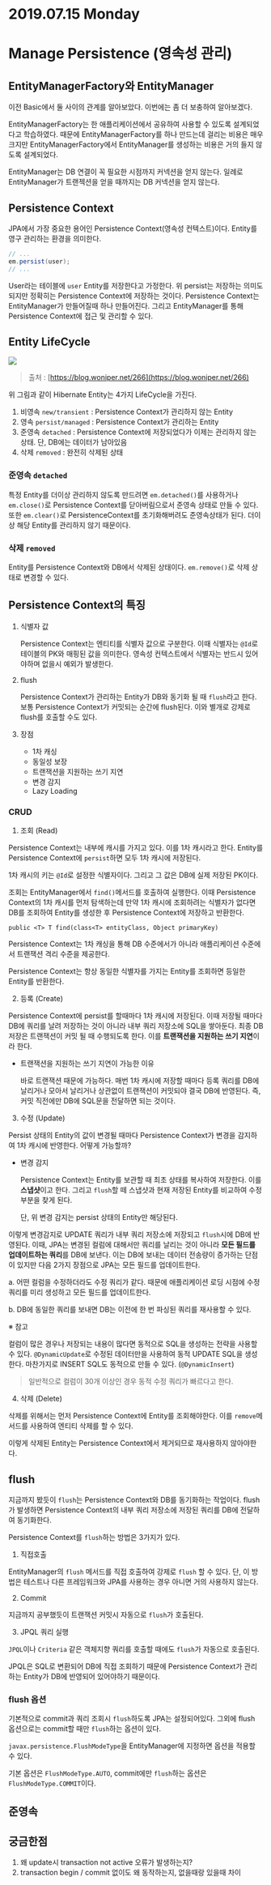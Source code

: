 # 2019.07.15 Monday

# Manage Persistence (영속성 관리)

## EntityManagerFactory와 EntityManager

이전 Basic에서 둘 사이의 관계를 알아보았다. 이번에는 좀 더 보충하여 알아보겠다.

EntityManagerFactory는 한 애플리케이션에서 공유하여 사용할 수 있도록 설계되었다고 학습하였다. 때문에 EntityManagerFactory를 하나 만드는데 걸리는 비용은 매우 크지만 EntityManagerFactory에서 EntityManager를 생성하는 비용은 거의 들지 않도록 설계되었다.

EntityManager는 DB 연결이 꼭 필요한 시점까지 커넥션을 얻지 않는다. 일례로 EntityManager가 트랜젝션을 얻을 때까지는 DB 커넥션을 얻지 않는다.

## Persistence Context

JPA에서 가장 중요한 용어인 Persistence Context(영속성 컨텍스트)이다. Entity를 영구 관리하는 환경을 의미한다.

```java
// ...
em.persist(user);
// ...
```

User라는 테이블에 `user` Entity를 저장한다고 가정한다. 위 persist는 저장하는 의미도 되지만 정확히는 Persistence Context에 저장하는 것이다. Persistence Context는 EntityManager가 만들어질때 하나 만들어진다. 그리고 EntityManager를 통해 Persistence Context에 접근 및 관리할 수 있다.

## Entity LifeCycle

![](img/233A5A475551AB5617-867fd3bf-8226-49ca-9b57-9e915e3c42e8.png)

> 출처 : [https://blog.woniper.net/266](https://blog.woniper.net/266)

위 그림과 같이 Hibernate Entity는 4가지 LifeCycle을 가진다.

1. 비영속 `new/transient` : Persistence Context가 관리하지 않는 Entity
2. 영속 `persist/managed` : Persistence Context가 관리하는 Entity
3. 준영속 `detached` : Persistence Context에 저장되었다가 이제는 관리하지 않는 상태. 단, DB에는 데이터가 남아있음
4. 삭제 `removed` : 완전히 삭제된 상태

### 준영속 `detached`

특정 Entity를 더이상 관리하지 않도록 만드려면 `em.detached()`를 사용하거나 `em.close()`로 Persistence Context를 닫아버림으로서 준영속 상태로 만들 수 있다. 또한 `em.clear()`로 PersistenceContext를 초기화해버려도 준영속상태가 된다. 더이상 해당 Entity를 관리하지 않기 때문이다.

### 삭제 `removed`

Entity를 Persistence Context와 DB에서 삭제된 상태이다. `em.remove()`로 삭제 상태로 변경할 수 있다.

## Persistence Context의 특징

1. 식별자 값

   Persistence Context는 엔티티를 식별자 값으로 구분한다. 이때 식별자는 `@Id`로 테이블의 PK와 매핑된 값을 의미한다. 영속성 컨텍스트에서 식별자는 반드시 있어야하며 없을시 예외가 발생한다.

2. flush

   Persistence Context가 관리하는 Entity가 DB와 동기화 될 때 `flush`라고 한다. 보통 Persistence Context가 커밋되는 순간에 flush된다. 이와 별개로 강제로 flush를 호출할 수도 있다.

3. 장점

   - 1차 캐싱
   - 동일성 보장
   - 트랜잭션을 지원하는 쓰기 지연
   - 변경 감지
   - Lazy Loading

### CRUD

1. 조회 (Read)

Persistence Context는 내부에 캐시를 가지고 있다. 이를 1차 캐시라고 한다. Entity를 Persistence Context에 `persist`하면 모두 1차 캐시에 저장된다.

1차 캐시의 키는 `@Id`로 설정한 식별자이다. 그리고 그 값은 DB에 실제 저장된 PK이다.

조회는 EntityManager에서 `find()`메서드를 호출하여 실행한다. 이때 Persistence Context의 1차 캐시를 먼저 탐색하는데 만약 1차 캐시에 조회하려는 식별자가 없다면 DB를 조회하여 Entity를 생성한 후 Persistence Context에 저장하고 반환한다.

```
public <T> T find(class<T> entityClass, Object primaryKey) 
```

Persistence Context는 1차 캐싱을 통해 DB 수준에서가 아니라 애플리케이션 수준에서 트랜잭션 격리 수준을 제공한다.

Persistence Context는 항상 동일한 식별자를 가지는 Entity를 조회하면 등일한 Entity를 반환한다.

2. 등록 (Create)

Persistence Context에 persist를 할때마다 1차 캐시에 저장된다. 이때 저장될 때마다 DB에 쿼리를 날려 저장하는 것이 아니라 내부 쿼리 저장소에 SQL을 쌓아둔다. 최종 DB 저장은 트랜잭션이 커밋 될 때 수행되도록 한다. 이를 **트랜잭션을 지원하는 쓰기 지연**이라 한다.

- 트랜잭션을 지원하는 쓰기 지연이 가능한 이유

  바로 트랜잭션 때문에 가능하다. 매번 1차 캐시에 저장할 때마다 등록 쿼리를 DB에 날리거나 모아서 날리거나 상관없이 트랜잭션이 커밋되야 결국 DB에 반영된다. 즉, 커밋 직전에만 DB에 SQL문을 전달하면 되는 것이다.

3. 수정 (Update)

Persist 상태의 Entity의 값이 변경될 때마다 Persistence Context가 변경을 감지하여 1차 캐시에 반영한다. 어떻게 가능할까?

- 변경 감지

  Persistence Context는 Entity를 보관할 때 최초 상태를 복사하여 저장한다. 이를 **스냅샷**이고 한다. 그리고 `flush`할 떼 스냅샷과 현재 저장된 Entity를 비교하여 수정부분을 찾게 된다.

  단, 위 변경 감지는 persist 상태의 Entity만 해당된다.

이렇게 변경감지로 UPDATE 쿼리가 내부 쿼리 저장소에 저장되고 `flush`시에 DB에 반영된다. 이때, JPA는 변경된 컬럼에 대해서만 쿼리를 날리는 것이 아니라 **모든 필드를 업데이트하는 쿼리**를 DB에 보낸다. 이는 DB에 보내는 데이터 전송량이 증가하는 단점이 있지만 다음 2가지 장점으로 JPA는 모든 필드를 업데이트한다.

a. 어떤 컬럼을 수정하더라도 수정 쿼리가 같다. 때문에 애플리케이션 로딩 시점에 수정 쿼리를 미리 생성하고 모든 필드를 업데이트한다.

b. DB에 동일한 쿼리를 보내면 DB는 이전에 한 번 파싱된 쿼리를 재사용할 수 있다.

※ 참고

컬럼이 많은 경우나 저장되는 내용이 많다면 동적으로 SQL을 생성하는 전략을 사용할 수 있다. `@DynamicUpdate`로 수정된 데이터만을 사용하여 동적 UPDATE SQL을 생성한다. 마찬가지로 INSERT SQL도 동적으로 만들 수 있다. (`@DynamicInsert`)

> 일반적으로 컬럼이 30개 이상인 경우 동적 수정 쿼리가 빠르다고 한다.

4. 삭제 (Delete)

삭제를 위해서는 먼저 Persistence Context에 Entity를 조회해야한다. 이를 `remove`메서드를 사용하여   엔티티 삭제를 할 수 있다.

이렇게 삭제된 Entity는 Persistence Context에서 제거되므로 재사용하지 않아야한다.

## flush

지금까지 봤듯이 `flush`는 Persistence Context와 DB를 동기화하는 작업이다. flush가 발생하면 Persistence Context의 내부 쿼리 저장소에 저장된 쿼리를 DB에 전달하여 동기화한다.

Persistence Context를 `flush`하는 방법은 3가지가 있다.

1. 직접호출

EntityManager의 `flush` 메서드를 직접 호출하여 강제로 `flush` 할 수 있다. 단, 이 방법은 테스트나 다른 프레임워크와 JPA를 사용하는 경우 아니면 거의 사용하지 않는다.

2. Commit

지금까지 공부했듯이 트랜잭션 커밋시 자동으로 `flush`가 호출된다. 

3. JPQL 쿼리 실행

`JPQL`이나 `Criteria` 같은 객체지향 쿼리를 호출할 때에도 `flush`가 자동으로 호출된다.

JPQL은 SQL로 변환되어 DB에 직접 조회하기 때문에 Persistence Context가 관리하는 Entity가 DB에 반영되어 있어야하기 때문이다.

### flush 옵션

기본적으로 commit과 쿼리 조회시 `flush`하도록 JPA는 설정되어있다. 그외에 flush 옵션으로는 commit할 때만 `flush`하는 옵션이 있다.

`javax.persistence.FlushModeType`을 EntityManager에 지정하면 옵션을 적용할 수 있다.

기본 옵션은 `FlushModeType.AUTO`, commit에만 `flush`하는 옵션은 `FlushModeType.COMMIT`이다.

## 준영속

## 궁금한점

1. 왜 update시 transaction not active 오류가 발생하는지?
2. transaction begin / commit 없이도 왜 동작하는지, 없을때랑 있을때 차이